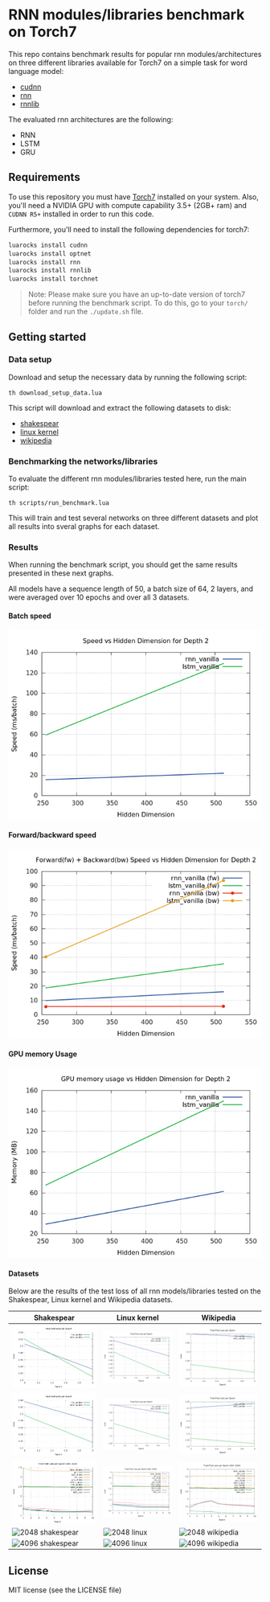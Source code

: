 # RNN modules/libraries benchmark on Torch7

This repo contains benchmark results for popular rnn modules/architectures on three different libraries available for Torch7 on a simple task for word language model:

- [cudnn](https://github.com/soumith/cudnn.torch)
- [rnn](https://github.com/Element-Research/rnn)
- [rnnlib](https://github.com/facebookresearch/torch-rnnlib)

The evaluated rnn architectures are the following:

- RNN
- LSTM
- GRU

## Requirements

To use this repository you must have [Torch7](http://torch.ch/) installed on your system.
Also, you'll need a NVIDIA GPU with compute capability 3.5+ (2GB+ ram) and `CUDNN R5+` installed in order to run this code.

Furthermore, you'll need to install the following dependencies for torch7:

```bash
luarocks install cudnn
luarocks install optnet
luarocks install rnn
luarocks install rnnlib
luarocks install torchnet
```

> Note: Please make sure you have an up-to-date version of torch7 before running the benchmark script. To do this, go to your `torch/` folder and run the `./update.sh` file.


## Getting started

### Data setup

Download and setup the necessary data by running the following script:

```
th download_setup_data.lua
```

This script will download and extract the following datasets to disk:

- [shakespear](http://cs.stanford.edu/people/karpathy/char-rnn/shakespeare_input.txt)
- [linux kernel](http://cs.stanford.edu/people/karpathy/char-rnn/linux_input.txt)
- [wikipedia](http://prize.hutter1.net/)


### Benchmarking the networks/libraries

To evaluate the different rnn modules/libraries tested here, run the main script:

```
th scripts/run_benchmark.lua
```

This will train and test several networks on three different datasets and plot all results into sveral graphs for each dataset.


### Results

When running the benchmark script, you should get the same results presented in these next graphs.

All models have a sequence length of 50, a batch size of 64, 2 layers, and were averaged over 10 epochs and over all 3 datasets.

#### Batch speed

![batch](data/results/speed_vs_dimension.png "batch vs dim")

#### Forward/backward speed

![fw_bw](data/results/fw_bw_vs_dimension.png "forward/backward vs dim")


#### GPU memory Usage

![gpu_memory](data/results/memory_vs_dimension.png "GPU memory vs dim")


#### Datasets

Below are the results of the test loss of all rnn
models/libraries tested on the Shakespear,
 Linux kernel and Wikipedia datasets.

| Shakespear | Linux kernel | Wikipedia |
| --- | --- | --- |
| ![256 shakespear](data/results/loss_shakespear_256.png "loss") | ![256 linux](data/results/loss_linux_256.png "loss") | ![256 wikipedia](data/results/loss_wikipedia_256.png "loss") |
| ![512 shakespear](data/results/loss_shakespear_512.png "loss") | ![512 linux](data/results/loss_linux_512.png "loss") | ![512 wikipedia](data/results/loss_wikipedia_512.png "loss") |
| ![1024 shakespear](data/results/loss_shakespear_1024.png "loss") | ![1024 linux](data/results/loss_linux_1024.png "loss") | ![1024 wikipedia](data/results/loss_wikipedia_1024.png "loss") |
| ![2048 shakespear](data/results/loss_shakespear_2048.png "loss") | ![2048 linux](data/results/loss_linux_2048.png "loss") | ![2048 wikipedia](data/results/loss_wikipedia_2048.png "loss") |
| ![4096 shakespear](data/results/loss_shakespear_4096.png "loss") | ![4096 linux](data/results/loss_linux_4096.png "loss") | ![4096 wikipedia](data/results/loss_wikipedia_4096.png "loss") |


## License

MIT license (see the LICENSE file)
